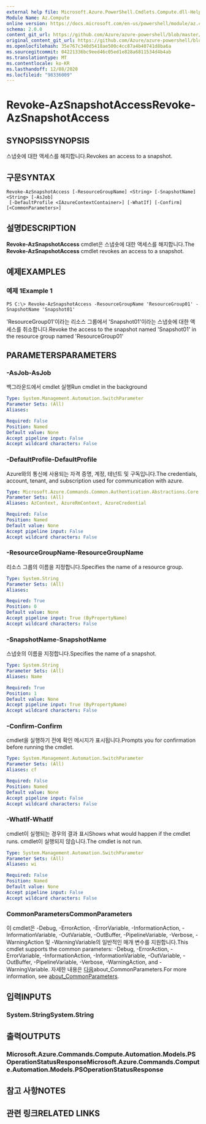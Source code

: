 ```yaml
---
external help file: Microsoft.Azure.PowerShell.Cmdlets.Compute.dll-Help.xml
Module Name: Az.Compute
online version: https://docs.microsoft.com/en-us/powershell/module/az.compute/revoke-azsnapshotaccess
schema: 2.0.0
content_git_url: https://github.com/Azure/azure-powershell/blob/master/src/Compute/Compute/help/Revoke-AzSnapshotAccess.md
original_content_git_url: https://github.com/Azure/azure-powershell/blob/master/src/Compute/Compute/help/Revoke-AzSnapshotAccess.md
ms.openlocfilehash: 35e767c340d5418ae500c4cc87a4b40741d8ba6a
ms.sourcegitcommit: 04221336bc9eed46c05ed1e828a6811534d4b4ab
ms.translationtype: MT
ms.contentlocale: ko-KR
ms.lasthandoff: 12/08/2020
ms.locfileid: "98336009"
---
```

# <span data-ttu-id="163a8-101">Revoke-AzSnapshotAccess</span><span class="sxs-lookup"><span data-stu-id="163a8-101">Revoke-AzSnapshotAccess</span></span>

## <span data-ttu-id="163a8-102">SYNOPSIS</span><span class="sxs-lookup"><span data-stu-id="163a8-102">SYNOPSIS</span></span>
<span data-ttu-id="163a8-103">스냅숏에 대한 액세스를 해지합니다.</span><span class="sxs-lookup"><span data-stu-id="163a8-103">Revokes an access to a snapshot.</span></span>

## <span data-ttu-id="163a8-104">구문</span><span class="sxs-lookup"><span data-stu-id="163a8-104">SYNTAX</span></span>

```
Revoke-AzSnapshotAccess [-ResourceGroupName] <String> [-SnapshotName] <String> [-AsJob]
 [-DefaultProfile <IAzureContextContainer>] [-WhatIf] [-Confirm] [<CommonParameters>]
```

## <span data-ttu-id="163a8-105">설명</span><span class="sxs-lookup"><span data-stu-id="163a8-105">DESCRIPTION</span></span>
<span data-ttu-id="163a8-106">**Revoke-AzSnapshotAccess** cmdlet은 스냅숏에 대한 액세스를 해지합니다.</span><span class="sxs-lookup"><span data-stu-id="163a8-106">The **Revoke-AzSnapshotAccess** cmdlet revokes an access to a snapshot.</span></span>

## <span data-ttu-id="163a8-107">예제</span><span class="sxs-lookup"><span data-stu-id="163a8-107">EXAMPLES</span></span>

### <span data-ttu-id="163a8-108">예제 1</span><span class="sxs-lookup"><span data-stu-id="163a8-108">Example 1</span></span>
```
PS C:\> Revoke-AzSnapshotAccess -ResourceGroupName 'ResourceGroup01' -SnapshotName 'Snapshot01'
```

<span data-ttu-id="163a8-109">'ResourceGroup01'이라는 리소스 그룹에서 'Snapshot01'이라는 스냅숏에 대한 액세스를 취소합니다.</span><span class="sxs-lookup"><span data-stu-id="163a8-109">Revoke the access to the snapshot named 'Snapshot01' in the resource group named 'ResourceGroup01'</span></span>

## <span data-ttu-id="163a8-110">PARAMETERS</span><span class="sxs-lookup"><span data-stu-id="163a8-110">PARAMETERS</span></span>

### <span data-ttu-id="163a8-111">-AsJob</span><span class="sxs-lookup"><span data-stu-id="163a8-111">-AsJob</span></span>
<span data-ttu-id="163a8-112">백그라운드에서 cmdlet 실행</span><span class="sxs-lookup"><span data-stu-id="163a8-112">Run cmdlet in the background</span></span>

```yaml
Type: System.Management.Automation.SwitchParameter
Parameter Sets: (All)
Aliases:

Required: False
Position: Named
Default value: None
Accept pipeline input: False
Accept wildcard characters: False
```

### <span data-ttu-id="163a8-113">-DefaultProfile</span><span class="sxs-lookup"><span data-stu-id="163a8-113">-DefaultProfile</span></span>
<span data-ttu-id="163a8-114">Azure와의 통신에 사용되는 자격 증명, 계정, 테넌트 및 구독입니다.</span><span class="sxs-lookup"><span data-stu-id="163a8-114">The credentials, account, tenant, and subscription used for communication with azure.</span></span>

```yaml
Type: Microsoft.Azure.Commands.Common.Authentication.Abstractions.Core.IAzureContextContainer
Parameter Sets: (All)
Aliases: AzContext, AzureRmContext, AzureCredential

Required: False
Position: Named
Default value: None
Accept pipeline input: False
Accept wildcard characters: False
```

### <span data-ttu-id="163a8-115">-ResourceGroupName</span><span class="sxs-lookup"><span data-stu-id="163a8-115">-ResourceGroupName</span></span>
<span data-ttu-id="163a8-116">리소스 그룹의 이름을 지정합니다.</span><span class="sxs-lookup"><span data-stu-id="163a8-116">Specifies the name of a resource group.</span></span>

```yaml
Type: System.String
Parameter Sets: (All)
Aliases:

Required: True
Position: 0
Default value: None
Accept pipeline input: True (ByPropertyName)
Accept wildcard characters: False
```

### <span data-ttu-id="163a8-117">-SnapshotName</span><span class="sxs-lookup"><span data-stu-id="163a8-117">-SnapshotName</span></span>
<span data-ttu-id="163a8-118">스냅숏의 이름을 지정합니다.</span><span class="sxs-lookup"><span data-stu-id="163a8-118">Specifies the name of a snapshot.</span></span>

```yaml
Type: System.String
Parameter Sets: (All)
Aliases: Name

Required: True
Position: 1
Default value: None
Accept pipeline input: True (ByPropertyName)
Accept wildcard characters: False
```

### <span data-ttu-id="163a8-119">-Confirm</span><span class="sxs-lookup"><span data-stu-id="163a8-119">-Confirm</span></span>
<span data-ttu-id="163a8-120">cmdlet을 실행하기 전에 확인 메시지가 표시됩니다.</span><span class="sxs-lookup"><span data-stu-id="163a8-120">Prompts you for confirmation before running the cmdlet.</span></span>

```yaml
Type: System.Management.Automation.SwitchParameter
Parameter Sets: (All)
Aliases: cf

Required: False
Position: Named
Default value: None
Accept pipeline input: False
Accept wildcard characters: False
```

### <span data-ttu-id="163a8-121">-WhatIf</span><span class="sxs-lookup"><span data-stu-id="163a8-121">-WhatIf</span></span>
<span data-ttu-id="163a8-122">cmdlet이 실행되는 경우의 결과 표시</span><span class="sxs-lookup"><span data-stu-id="163a8-122">Shows what would happen if the cmdlet runs.</span></span> <span data-ttu-id="163a8-123">cmdlet이 실행되지 않습니다.</span><span class="sxs-lookup"><span data-stu-id="163a8-123">The cmdlet is not run.</span></span>

```yaml
Type: System.Management.Automation.SwitchParameter
Parameter Sets: (All)
Aliases: wi

Required: False
Position: Named
Default value: None
Accept pipeline input: False
Accept wildcard characters: False
```

### <span data-ttu-id="163a8-124">CommonParameters</span><span class="sxs-lookup"><span data-stu-id="163a8-124">CommonParameters</span></span>
<span data-ttu-id="163a8-125">이 cmdlet은 -Debug, -ErrorAction, -ErrorVariable, -InformationAction, -InformationVariable, -OutVariable, -OutBuffer, -PipelineVariable, -Verbose, -WarningAction 및 -WarningVariable의 일반적인 매개 변수를 지원합니다.</span><span class="sxs-lookup"><span data-stu-id="163a8-125">This cmdlet supports the common parameters: -Debug, -ErrorAction, -ErrorVariable, -InformationAction, -InformationVariable, -OutVariable, -OutBuffer, -PipelineVariable, -Verbose, -WarningAction, and -WarningVariable.</span></span> <span data-ttu-id="163a8-126">자세한 내용은 [다음](http://go.microsoft.com/fwlink/?LinkID=113216)about_CommonParameters.</span><span class="sxs-lookup"><span data-stu-id="163a8-126">For more information, see [about_CommonParameters](http://go.microsoft.com/fwlink/?LinkID=113216).</span></span>

## <span data-ttu-id="163a8-127">입력</span><span class="sxs-lookup"><span data-stu-id="163a8-127">INPUTS</span></span>

### <span data-ttu-id="163a8-128">System.String</span><span class="sxs-lookup"><span data-stu-id="163a8-128">System.String</span></span>

## <span data-ttu-id="163a8-129">출력</span><span class="sxs-lookup"><span data-stu-id="163a8-129">OUTPUTS</span></span>

### <span data-ttu-id="163a8-130">Microsoft.Azure.Commands.Compute.Automation.Models.PSOperationStatusResponse</span><span class="sxs-lookup"><span data-stu-id="163a8-130">Microsoft.Azure.Commands.Compute.Automation.Models.PSOperationStatusResponse</span></span>

## <span data-ttu-id="163a8-131">참고 사항</span><span class="sxs-lookup"><span data-stu-id="163a8-131">NOTES</span></span>

## <span data-ttu-id="163a8-132">관련 링크</span><span class="sxs-lookup"><span data-stu-id="163a8-132">RELATED LINKS</span></span>
